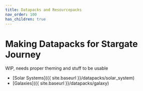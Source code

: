 ```yaml
---
title: Datapacks and Resourcepacks
nav_order: 100
has_children: true
---
```


# Making Datapacks for Stargate Journey
WIP, needs proper theming and stuff to be usable
- [Solar Systems]({{ site.baseurl }}/datapacks/solar_system)
- [Galaxies]({{ site.baseurl }}/datapacks/galaxy)